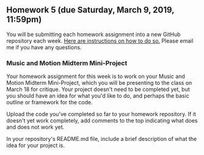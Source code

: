 ## Homework 5 (due Saturday, March 9, 2019, 11:59pm)

You will be submitting each homework assignment into a new GitHub repository each week. [Here are instructions on how to do so.](https://github.com/zamfi/github-guide/blob/master/README.md) Please email me if you have any questions.

### Music and Motion Midterm Mini-Project

Your homework assignment for this week is to work on your Music and Motion
Midterm Mini-Project, which you will be presenting to the class on March 18 for
critique.  Your project doesn't need to be completed yet, but you should have
an idea for what you'd like to do, and perhaps the basic outline or framework
for the code.

Upload the code you've completed so far to your homework repository.  If it
doesn't yet work completely, add comments to the top indicating what does and
does not work yet.

In your repository's README.md file, include a brief description of what the
idea for your project is.
